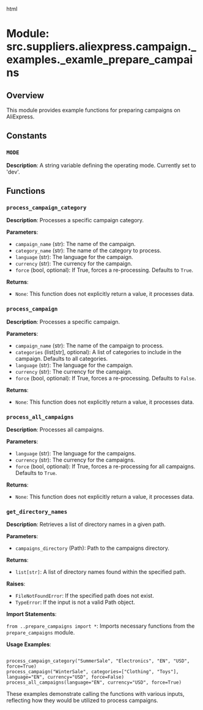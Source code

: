 html
<h1>Module: src.suppliers.aliexpress.campaign._examples._examle_prepare_campains</h1>

<h2>Overview</h2>
<p>This module provides example functions for preparing campaigns on AliExpress.</p>

<h2>Constants</h2>

<h3><code>MODE</code></h3>

<p><strong>Description</strong>:  A string variable defining the operating mode.  Currently set to 'dev'.</p>


<h2>Functions</h2>

<h3><code>process_campaign_category</code></h3>

<p><strong>Description</strong>: Processes a specific campaign category.</p>

<p><strong>Parameters</strong>:</p>
<ul>
  <li><code>campaign_name</code> (str): The name of the campaign.</li>
  <li><code>category_name</code> (str): The name of the category to process.</li>
  <li><code>language</code> (str): The language for the campaign.</li>
  <li><code>currency</code> (str): The currency for the campaign.</li>
  <li><code>force</code> (bool, optional): If True, forces a re-processing. Defaults to <code>True</code>.</li>
</ul>

<p><strong>Returns</strong>:</p>
<ul>
  <li><code>None</code>: This function does not explicitly return a value, it processes data.</li>
</ul>



<h3><code>process_campaign</code></h3>

<p><strong>Description</strong>: Processes a specific campaign.</p>

<p><strong>Parameters</strong>:</p>
<ul>
  <li><code>campaign_name</code> (str): The name of the campaign to process.</li>
  <li><code>categories</code> (list[str], optional): A list of categories to include in the campaign. Defaults to all categories.</li>
  <li><code>language</code> (str): The language for the campaign.</li>
  <li><code>currency</code> (str): The currency for the campaign.</li>
  <li><code>force</code> (bool, optional): If True, forces a re-processing. Defaults to <code>False</code>.</li>
</ul>

<p><strong>Returns</strong>:</p>
<ul>
  <li><code>None</code>: This function does not explicitly return a value, it processes data.</li>
</ul>



<h3><code>process_all_campaigns</code></h3>

<p><strong>Description</strong>: Processes all campaigns.</p>

<p><strong>Parameters</strong>:</p>
<ul>
  <li><code>language</code> (str): The language for the campaigns.</li>
  <li><code>currency</code> (str): The currency for the campaigns.</li>
  <li><code>force</code> (bool, optional): If True, forces a re-processing for all campaigns. Defaults to <code>True</code>.</li>
</ul>

<p><strong>Returns</strong>:</p>
<ul>
  <li><code>None</code>: This function does not explicitly return a value, it processes data.</li>
</ul>




<h3><code>get_directory_names</code></h3>

<p><strong>Description</strong>: Retrieves a list of directory names in a given path.</p>

<p><strong>Parameters</strong>:</p>
<ul>
  <li><code>campaigns_directory</code> (Path): Path to the campaigns directory.</li>
</ul>


<p><strong>Returns</strong>:</p>

<ul>
    <li><code>list[str]</code>: A list of directory names found within the specified path.</li>
</ul>



<p><strong>Raises</strong>:</p>
<ul>
  <li><code>FileNotFoundError</code>: If the specified path does not exist.</li>
    <li><code>TypeError</code>: If the input is not a valid Path object.</li>
</ul>




<p><strong>Import Statements</strong>:</p>
<p><code>from ..prepare_campaigns import *</code>: Imports necessary functions from the <code>prepare_campaigns</code> module.</p>


<p><strong>Usage Examples</strong>:</p>
<pre><code>
process_campaign_category("SummerSale", "Electronics", "EN", "USD", force=True)
process_campaign("WinterSale", categories=["Clothing", "Toys"], language="EN", currency="USD", force=False)
process_all_campaigns(language="EN", currency="USD", force=True)
</code></pre>

<p>These examples demonstrate calling the functions with various inputs, reflecting how they would be utilized to process campaigns.</p>